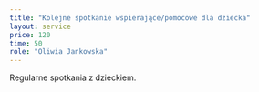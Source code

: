 ```yaml
---
title: "Kolejne spotkanie wspierające/pomocowe dla dziecka"
layout: service
price: 120
time: 50
role: "Oliwia Jankowska"
---
```


Regularne spotkania z dzieckiem.
